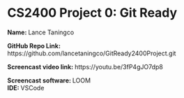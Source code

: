 # CS2400 Project 0: Git Ready

<p><strong>Name: </strong>Lance Taningco<br>
<p><strong>GitHub Repo Link: </strong>https://github.com/lancetaningco/GitReady2400Project.git<br>
<p><strong>Screencast video link: </strong>https://youtu.be/3fP4gJO7dp8<br>
<p><strong>Screencast software: </strong>LOOM<br>
<strong>IDE: </strong>VSCode</p>
